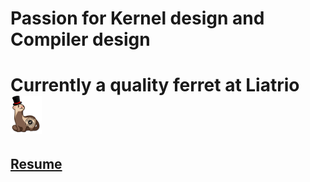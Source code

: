 # Passion for Kernel design and Compiler design
# Currently a quality ferret at Liatrio <img src="images/quality_ferrets.png" alt="quality ferret" width="50"/>
## [Resume](https://snowmang1.github.io/Resume/)

